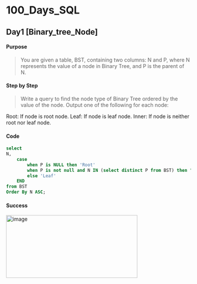 # 100\_Days\_SQL


## Day1 [Binary_tree_Node]

#### Purpose
> You are given a table, BST, containing two columns: N and P, where N represents the value of a node in Binary Tree, and P is the parent of N.

#### Step by Step
> Write a query to find the node type of Binary Tree ordered by the value of the node. Output one of the following for each node:

Root: If node is root node.
Leaf: If node is leaf node.
Inner: If node is neither root nor leaf node.

#### Code
```SQL
select
N,
    case 
        when P is NULL then 'Root'
        when P is not null and N IN (select distinct P from BST) then "Inner"
        else 'Leaf'
    END
from BST
Order By N ASC;
```
#### Success
<img width="358" height="171" alt="image" src="https://github.com/user-attachments/assets/0f49ef13-561d-48b8-940a-6337193f720c" />

